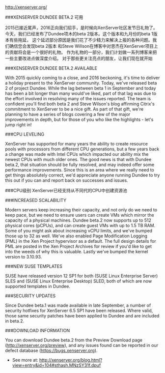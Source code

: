 http://xenserver.org/

###XENSERVER DUNDEE BETA.2 可用

2015已接近尾声，2016正向我们招手，是时候向XenServer社区发节日礼物了。
今天，我们已经发布了Dundee项木的beta 2版本。这个版本和九月份的beta 1版本有些拖延，
这个延迟部分原因是我们花了不少精力来解决上报的各种问题。我们确信您会发现beta 2版本
和Steve Willson在博客中对思杰在XenServer项目上的贡献将会是一个很好的礼物。
作为礼物的一部分，我们计划做一系列博客来把一些主要改进点做深度介绍。
对于那些更关注亮点的朋友，让我们现在就开始

###XENSERVER DUNDEE BETA.2 AVAILABLE

With 2015 quickly coming to a close, and 2016 beckoning, it's time to deliver a holiday present 
to the XenServer community. Today, we've released beta 2 of project Dundee. While the lag between 
beta 1 in September and today has been a bit longer than many would've liked, part of that lag was 
due to the effort involved in resolving many of the issues reported. The team is confident you'll 
find both beta 2 and Steve Wilson's blog affirming Citrix's commitment to XenServer to be a nice 
gift. As part of that gift, we're planning to have a series of blogs covering a few of the major 
improvements in depth, but for those of you who like the highlights - let's jump right in!

###CPU LEVELING

XenServer has supported for many years the ability to create resource pools with processors 
from different CPU generations, but a few years back a change was made with Intel CPUs which 
impacted our ability mix the newest CPUs with much older ones. The good news is that with Dundee 
beta.2, that situation should be fully resolved, and may indeed offer some performance improvements. 
Since this is an area where we really need to get things absolutely correct, we'd appreciate anyone 
running Dundee to try this out if you can and report back on successes and issues.

###CPU级别
XenServer已经支持从不同代的CPU中创建资源池

###INCREASED SCALABILITY

Modern servers keep increasing their capacity, and not only do we need to keep pace, but we need 
to ensure users can create VMs which mirror the capacity of a physical machines. Dundee beta.2 
now supports up to 512 physical cores (pCPUs), and can create guest VMs with up to 1.5 TB RAM. 
Some of you might ask about increasing vCPU limits, and we've bumped those up to 32 as well. 
We've also enabled Page Modification Logging (PML) in the Xen Project hypervisor as a default. 
The full design details for PML are posted in the Xen Project Archives for review if you'd like 
to get into the weeds of why this is valuable. Lastly we've bumped the kernel version to 3.10.93.

###NEW SUSE TEMPLATES

SUSE have released version 12 SP1 for both (SUSE Linux Enterprise Server) SLES and 
(SUSE Linux Enterprise Desktop) SLED, both of which are now supported templates in Dundee.

###SECURITY UPDATES

Since Dundee beta.1 was made available in late September, a number of security hotfixes for 
XenServer 6.5 SP1 have been released. Where valid, those same security patches have been 
applied to Dundee and are included in beta.2.

###DOWNLOAD INFORMATION

You can download Dundee beta.2 from the Preview Download page (http://xenserver.org/preview), 
and any issues found can be reported in our defect database (https://bugs.xenserver.org).  

- See more at: http://xenserver.org/blog.html?view=entry&id=104#sthash.MNzSY31f.dpuf

